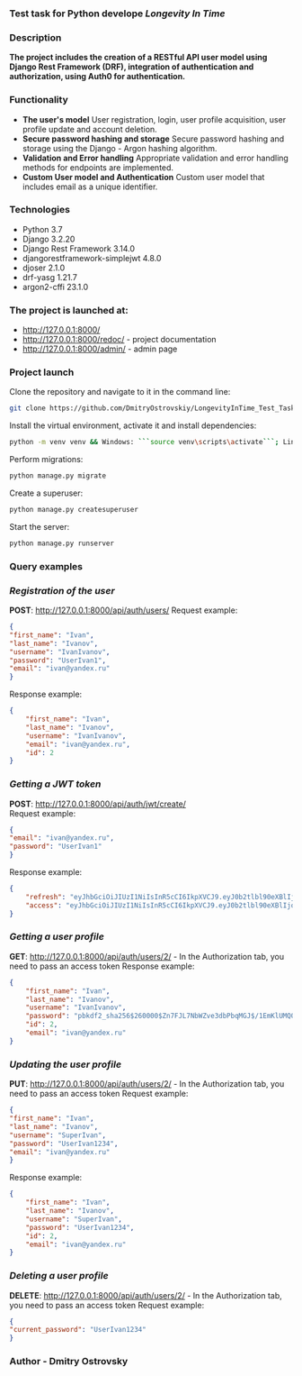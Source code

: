### **Test task for Python develope** _Longevity In Time_

### Description

**The project includes the creation of a RESTful API user model using Django Rest Framework (DRF), integration of authentication and authorization, using Auth0 for authentication.**
 
### Functionality

- **The user's model** User registration, login, user profile acquisition, user profile update and account deletion.
- **Secure password hashing and storage** Secure password hashing and storage using the Django - Argon hashing algorithm.
- **Validation and Error handling** Appropriate validation and error handling methods for endpoints are implemented.
- **Custom User model and Authentication** Custom user model that includes email as a unique identifier.

### Technologies

- Python 3.7
- Django 3.2.20
- Django Rest Framework 3.14.0
- djangorestframework-simplejwt 4.8.0
- djoser 2.1.0
- drf-yasg 1.21.7
- argon2-cffi 23.1.0

###  The project is launched at:

- http://127.0.0.1:8000/
- http://127.0.0.1:8000/redoc/ - project documentation
- http://127.0.0.1:8000/admin/ - admin page

### Project launch

Clone the repository and navigate to it in the command line:
```sh
git clone https://github.com/DmitryOstrovskiy/LongevityInTime_Test_Tasks && cd LongevityInTime_Test_Tasks
```
Install the virtual environment, activate it and install dependencies:
```sh
python -m venv venv && Windows: ```source venv\scripts\activate```; Linux/Mac: ```sorce venv/bin/activate``` && pip install -r requirements.txt
```
Perform migrations:
```sh
python manage.py migrate
```
Create a superuser:
```sh
python manage.py createsuperuser
```
Start the server:
```sh
python manage.py runserver
```

### Query examples

### _Registration of the user_
**POST**: http://127.0.0.1:8000/api/auth/users/
Request example:
```json
{
"first_name": "Ivan",
"last_name": "Ivanov",
"username": "IvanIvanov",
"password": "UserIvan1",
"email": "ivan@yandex.ru"
} 
```
Response example:
```json
{
    "first_name": "Ivan",
    "last_name": "Ivanov",
    "username": "IvanIvanov",
    "email": "ivan@yandex.ru",
    "id": 2
}
```

### _Getting a JWT token_
**POST**: http://127.0.0.1:8000/api/auth/jwt/create/   
Request example:
```json
{
"email": "ivan@yandex.ru",
"password": "UserIvan1"
}  
```
Response example:
```json
{
    "refresh": "eyJhbGciOiJIUzI1NiIsInR5cCI6IkpXVCJ9.eyJ0b2tlbl90eXBlIjoicmVmcmVzaCIsImV4cCI6MTY5MzkyMjE5NCwianRpIjoiOTg0NzFiYTg1MDgyNDIzN2I1NDZjMTYyZTczNzM2MzUiLCJ1c2VyX2lkIjoyfQ.AA7j0s3gdmfPLamYy9FxomsN00zXfs73-8RGkWFWs2E",
    "access": "eyJhbGciOiJIUzI1NiIsInR5cCI6IkpXVCJ9.eyJ0b2tlbl90eXBlIjoiYWNjZXNzIiwiZXhwIjoxNjkzOTIyMTk0LCJqdGkiOiJhZTNiMDM0ZjRmMGQ0MmU5OWJhMGVjNTRiODRlMDQ5OCIsInVzZXJfaWQiOjJ9.Rvcm8ZfiRUGi0XsBglMXLzhQn5jV2L40V53X-RZHQbs"
}
```

### _Getting a user profile_
**GET**: http://127.0.0.1:8000/api/auth/users/2/ - In the Authorization tab, you need to pass an access token
Response example:
```json
{
    "first_name": "Ivan",
    "last_name": "Ivanov",
    "username": "IvanIvanov",
    "password": "pbkdf2_sha256$260000$Zn7FJL7NbWZve3dbPbqMGJ$/1EmKlUMQ0SfGGClHnxjrSH4xH8PBekFuJAmBjuO048=",
    "id": 2,
    "email": "ivan@yandex.ru"
}
```

### _Updating the user profile_
**PUT**: http://127.0.0.1:8000/api/auth/users/2/ - In the Authorization tab, you need to pass an access token
Request example:
```json
{
"first_name": "Ivan",
"last_name": "Ivanov",
"username": "SuperIvan",
"password": "UserIvan1234",
"email": "ivan@yandex.ru"
} 
```
Response example:
```json
{
    "first_name": "Ivan",
    "last_name": "Ivanov",
    "username": "SuperIvan",
    "password": "UserIvan1234",
    "id": 2,
    "email": "ivan@yandex.ru"
}
```

### _Deleting a user profile_
**DELETE**: http://127.0.0.1:8000/api/auth/users/2/ - In the Authorization tab, you need to pass an access token
Request example:
```json
{
"current_password": "UserIvan1234"
}
```

### Author - Dmitry Ostrovsky

